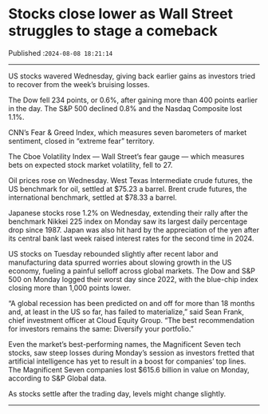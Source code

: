 # Stocks close lower as Wall Street struggles to stage a comeback

Published :`2024-08-08 18:21:14`

---

US stocks wavered Wednesday, giving back earlier gains as investors tried to recover from the week’s bruising losses.

The Dow fell 234 points, or 0.6%, after gaining more than 400 points earlier in the day. The S&P 500 declined 0.8% and the Nasdaq Composite lost 1.1%.

CNN’s Fear & Greed Index, which measures seven barometers of market sentiment, closed in “extreme fear” territory.

The Cboe Volatility Index — Wall Street’s fear gauge — which measures bets on expected stock market volatility, fell to 27.

Oil prices rose on Wednesday. West Texas Intermediate crude futures, the US benchmark for oil, settled at $75.23 a barrel. Brent crude futures, the international benchmark, settled at $78.33 a barrel.

Japanese stocks rose 1.2% on Wednesday, extending their rally after the benchmark Nikkei 225 index on Monday saw its largest daily percentage drop since 1987. Japan was also hit hard by the appreciation of the yen after its central bank last week raised interest rates for the second time in 2024.

US stocks on Tuesday rebounded slightly after recent labor and manufacturing data spurred worries about slowing growth in the US economy, fueling a painful selloff across global markets. The Dow and S&P 500 on Monday logged their worst day since 2022, with the blue-chip index closing more than 1,000 points lower.

“A global recession has been predicted on and off for more than 18 months and, at least in the US so far, has failed to materialize,” said Sean Frank, chief investment officer at Cloud Equity Group. “The best recommendation for investors remains the same: Diversify your portfolio.”

Even the market’s best-performing names, the Magnificent Seven tech stocks, saw steep losses during Monday’s session as investors fretted that artificial intelligence has yet to result in a boost for companies’ top lines. The Magnificent Seven companies lost $615.6 billion in value on Monday, according to S&P Global data.

As stocks settle after the trading day, levels might change slightly.

---

